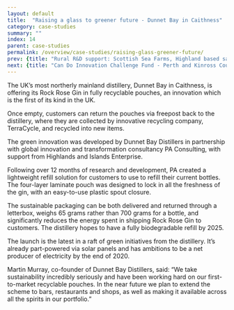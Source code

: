 ```yaml
---
layout: default
title:  "Raising a glass to greener future - Dunnet Bay in Caithness"
category: case-studies
summary: ""
index: 14
parent: case-studies
permalink: /overview/case-studies/raising-glass-greener-future/
prev: {title: "Rural R&D support: Scottish Sea Farms, Highland based salmon farming business", url: "/overview/case-studies/rural-rd-suport/" }
next: {title: "Can Do Innovation Challenge Fund - Perth and Kinross Council", url: "/overview/case-studies/can-do-innovation-challenge-fund/"}
---
```


The UK’s most northerly mainland distillery, Dunnet Bay in Caithness, is offering its Rock Rose Gin in fully recyclable pouches, an innovation which is the first of its kind in the UK.  

Once empty, customers can return the pouches via freepost back to the distillery, where they are collected by innovative recycling company, TerraCycle, and recycled into new items.  

The green innovation was developed by Dunnet Bay Distillers in partnership with global innovation and transformation consultancy PA Consulting, with support from Highlands and Islands Enterprise.  

Following over 12 months of research and development, PA created a lightweight refill solution for customers to use to refill their current bottles. The four-layer laminate pouch was designed to lock in all the freshness of the gin, with an easy-to-use plastic spout closure.  

The sustainable packaging can be both delivered and returned through a letterbox, weighs 65 grams rather than 700 grams for a bottle, and significantly reduces the energy spent in shipping Rock Rose Gin to customers. The distillery hopes to have a fully biodegradable refill by 2025.  

The launch is the latest in a raft of green initiatives from the distillery. It’s already part-powered via solar panels and has ambitions to be a net producer of electricity by the end of 2020.  

Martin Murray, co-founder of Dunnet Bay Distillers, said: “We take sustainability incredibly seriously and have been working hard on our first-to-market recyclable pouches. In the near future we plan to extend the scheme to bars, restaurants and shops, as well as making it available across all the spirits in our portfolio.”  
